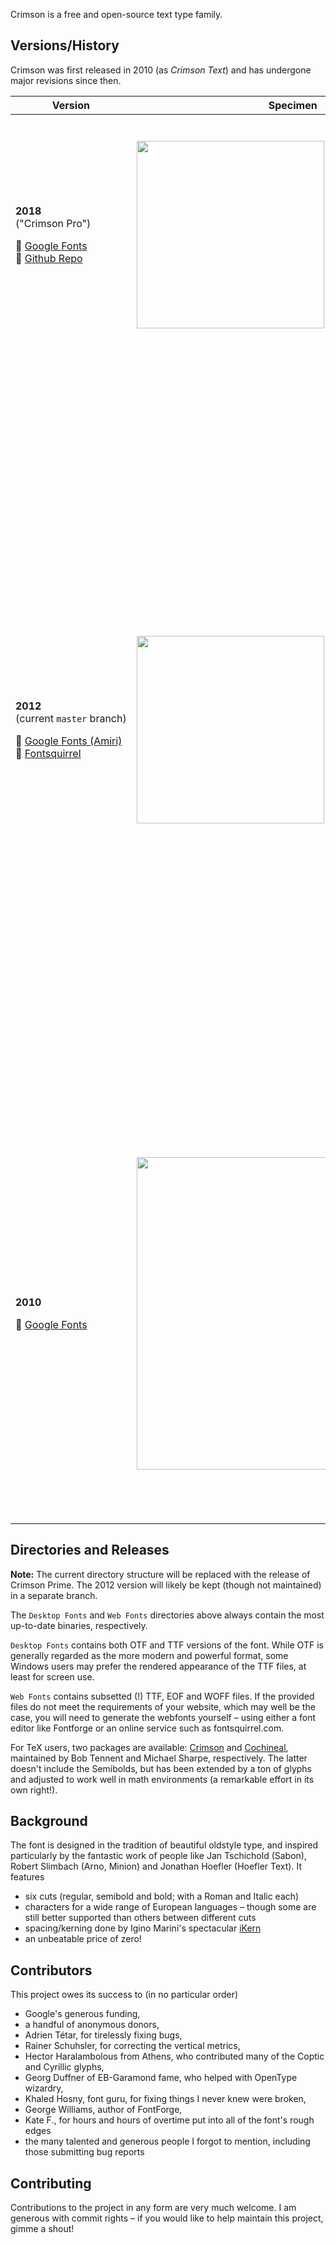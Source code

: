 Crimson is a free and open-source text type family.

Versions/History
----------------

Crimson was first released in 2010 (as *Crimson Text*) and has undergone major
revisions since then.

| Version                                                             | Specimen | Info                                                                                                                                                                                                                                                                                                                                                                                                                |
| -------                                                             | -------- | ----                                                                                                                                                                                                                                                                                                                                                                                                                |
| <p>**2018**</br>("Crimson Pro")</p><p>:link: [Google Fonts](https://fonts.google.com/specimen/Crimson+Pro)<br/>:link: [Github Repo](https://github.com/Fonthausen/CrimsonPro)</p>  | <img src="https://raw.githubusercontent.com/skosch/Crimson/master/specimen3.png" width="300">  |  A professionally produced redesign by Jacques Le Bailly ([@Fonthausen](https://github.com/Fonthausen)), commissioned by Google, this new Crimson is a fresh take on the first version and the result of months of painstaking work to perfect colour, glyph balance and legibility. |                                                                                                                                                                                                                                                                                          
| <p>**2012**<br/>(current&nbsp;`master`&nbsp;branch)</p><p>:link: [Google Fonts (Amiri)](https://fonts.google.com/specimen/Amiri)<br/>:link: [Fontsquirrel](https://www.fontsquirrel.com/fonts/crimson)</p>                                    |   <img src="https://raw.githubusercontent.com/skosch/Crimson/master/specimen2.png" width="300"> | <p>A complete overhaul to take care of the wonky outlines and inconsistent spacing of the first version.</p><p>Adaptation of this version has been slow, because Google Fonts continues to provide the 2010 version.</p><p>However, this font is available as the Latin character set of Khaled Hosny's lovely Amiri font (also available on Google Fonts).</p><p>Similarity to Minion is rather coincidental (it's certainly not an intentional clone). Nevertheless, this version works well with LaTeX packages like `minionmath` (TeX users, check out `cochineal` as well).</p><p>:rotating_light: There are a good number of production issues still – if you are willing to help maintain this generation of Crimson, please let me know; I am generous with commit rights! :rotating_light:</p>  |
| <p>**2010**</p><p>:link: [Google Fonts](https://fonts.google.com/specimen/Crimson+Text)</p>  | <img src="https://raw.githubusercontent.com/skosch/Crimson/master/specimen1.png" width="500">   | <p>First release.</p><p>At a time when quality libre text fonts were scarce (unlike today), Crimson Text was intended to serve as a workhorse font for the masses, inspired by the fantastic work of designers like Jan Tschichold (Sabon), Robert Slimbach (Arno, Minion) and Jonathan Hoefler (Hoefler Text).</p><p>The *Crimson Text* family was meant to be accompanied by a *Crimson Display* family, which never came to be.</p> |  



Directories and Releases
------------------------
**Note:** The current directory structure will be replaced with the release of
Crimson Prime. The 2012 version will likely be kept (though not maintained) in a
separate branch.

The `Desktop Fonts` and `Web Fonts` directories above always contain the most up-to-date binaries, respectively.

`Desktop Fonts` contains both OTF and TTF versions of the font. While OTF is generally regarded as the more modern and powerful format, some Windows users may prefer the rendered appearance of the TTF files, at least for screen use.

`Web Fonts` contains subsetted (!) TTF, EOF and WOFF files. If the provided files do not meet the requirements of your website, which may well be the case, you will need to generate the webfonts yourself – using either a font editor like Fontforge or an online service such as fontsquirrel.com.

For TeX users, two packages are available: [Crimson](https://www.ctan.org/pkg/crimson) and [Cochineal](https://www.ctan.org/tex-archive/fonts/cochineal), maintained by Bob Tennent and Michael Sharpe, respectively. The latter doesn't include the Semibolds, but has been extended by a ton of glyphs and adjusted to work well in math environments (a remarkable effort in its own right!).

Background
----------
The font is designed in the tradition of beautiful oldstyle type, and inspired particularly by the fantastic work of people like Jan Tschichold (Sabon), Robert Slimbach (Arno, Minion) and Jonathan Hoefler (Hoefler Text). It features

* six cuts (regular, semibold and bold; with a Roman and Italic each)
* characters for a wide range of European languages – though some are still better supported than others between different cuts
* spacing/kerning done by Igino Marini's spectacular [iKern](http://www.ikern.com)
* an unbeatable price of zero!

Contributors
-------
This project owes its success to (in no particular order)

* Google's generous funding,
* a handful of anonymous donors,
* Adrien Tétar, for tirelessly fixing bugs,
* Rainer Schuhsler, for correcting the vertical metrics,
* Hector Haralambolous from Athens, who contributed many of the Coptic and Cyrillic glyphs,
* Georg Duffner of EB-Garamond fame, who helped with OpenType wizardry,
* Khaled Hosny, font guru, for fixing things I never knew were broken,
* George Williams, author of FontForge,
* Kate F., for hours and hours of overtime put into all of the font's rough edges
* the many talented and generous people I forgot to mention, including those submitting bug reports

Contributing
------------
Contributions to the project in any form are very much welcome. I am generous
with commit rights – if you would like to help maintain this project, gimme a shout!

